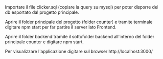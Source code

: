Importare il file clicker.sql (copiare la query su mysql) per poter disporre del db esportato dal progetto principale.

Aprire il folder principale del progetto (folder counter) e tramite terminale digitare npm start per far partire il server lato Frontend.

Aprire il folder backend tramite il sottofolder backend all'interno del folder principale counter e digitare npm start.

Per visualizzare l'applicazione digitare sul browser http://localhost:3000/


